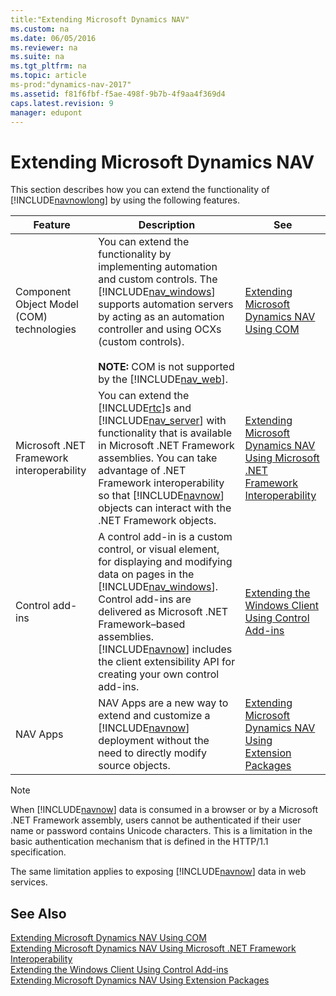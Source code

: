 ```yaml
---
title:"Extending Microsoft Dynamics NAV"
ms.custom: na
ms.date: 06/05/2016
ms.reviewer: na
ms.suite: na
ms.tgt_pltfrm: na
ms.topic: article
ms-prod:"dynamics-nav-2017"
ms.assetid: f81f6fbf-f5ae-498f-9b7b-4f9aa4f369d4
caps.latest.revision: 9
manager: edupont
---
```

# Extending Microsoft Dynamics NAV
This section describes how you can extend the functionality of [!INCLUDE[navnowlong](includes/navnowlong_md.md)] by using the following features.  
  
|Feature|Description|See|  
|-------------|-----------------|---------|  
|Component Object Model \(COM\) technologies|You can extend the functionality by implementing automation and custom controls. The [!INCLUDE[nav_windows](includes/nav_windows_md.md)] supports automation servers by acting as an automation controller and using OCXs \(custom controls\).<br /><br /> **NOTE:** COM is not supported by the [!INCLUDE[nav_web](includes/nav_web_md.md)].|[Extending Microsoft Dynamics NAV Using COM](Extending-Microsoft-Dynamics-NAV-Using-COM.md)|  
|Microsoft .NET Framework interoperability|You can extend the [!INCLUDE[rtc](includes/rtc_md.md)]s and [!INCLUDE[nav_server](includes/nav_server_md.md)] with functionality that is available in Microsoft .NET Framework assemblies. You can take advantage of .NET Framework interoperability so that [!INCLUDE[navnow](includes/navnow_md.md)] objects can interact with the .NET Framework objects.|[Extending Microsoft Dynamics NAV Using Microsoft .NET Framework Interoperability](Extending-Microsoft-Dynamics-NAV-Using-Microsoft-.NET-Framework-Interoperability.md)|  
|Control add\-ins|A control add\-in is a custom control, or visual element, for displaying and modifying data on pages in the [!INCLUDE[nav_windows](includes/nav_windows_md.md)]. Control add\-ins are delivered as Microsoft .NET Framework–based assemblies. [!INCLUDE[navnow](includes/navnow_md.md)] includes the client extensibility API for creating your own control add\-ins.|[Extending the Windows Client Using Control Add\-ins](Extending-the-Windows-Client-Using-Control-Add-ins.md)|  
|NAV Apps|NAV Apps are a new way to extend and customize a [!INCLUDE[navnow](includes/navnow_md.md)] deployment without the need to directly modify source objects.|[Extending Microsoft Dynamics NAV Using Extension Packages](Extending-Microsoft-Dynamics-NAV-Using-Extension-Packages.md)|  
  
> [!NOTE]  
>  When [!INCLUDE[navnow](includes/navnow_md.md)] data is consumed in a browser or by a Microsoft .NET Framework assembly, users cannot be authenticated if their user name or password contains Unicode characters. This is a limitation in the basic authentication mechanism that is defined in the HTTP\/1.1 specification.  
>   
>  The same limitation applies to exposing [!INCLUDE[navnow](includes/navnow_md.md)] data in web services.  
  
## See Also  
 [Extending Microsoft Dynamics NAV Using COM](Extending-Microsoft-Dynamics-NAV-Using-COM.md)   
 [Extending Microsoft Dynamics NAV Using Microsoft .NET Framework Interoperability](Extending-Microsoft-Dynamics-NAV-Using-Microsoft-.NET-Framework-Interoperability.md)   
 [Extending the Windows Client Using Control Add\-ins](Extending-the-Windows-Client-Using-Control-Add-ins.md)   
 [Extending Microsoft Dynamics NAV Using Extension Packages](Extending-Microsoft-Dynamics-NAV-Using-Extension-Packages.md)